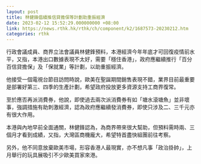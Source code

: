```yaml
---
layout: post
title: 林健鋒倡續推信貸擔保等計劃助重振經濟
date: 2023-02-12 15:52:29.000000000 +08:00
link: https://news.rthk.hk/rthk/ch/component/k2/1687573-20230212.htm
categories: rthk
---
```


行政會議成員、商界立法會議員林健鋒預料，本港經濟今年年底才可回復疫情前水平，又指，本港出口數據表現不太好，需要「穩住香港」，政府應繼續推行「百分百信貸擔保」及「保就業」等計劃，以助重振經濟。

他接受一個電視台節目訪問時說，歐美在聖誕期間銷售表現不錯，業界目前最重要是部署好第三、四季的生產計劃，希望政府投放更多資源支持工商界復常。

至於應否再派消費券，他說，即使過去兩次派消費券有如「塘水滾塘魚」並非壞事，強調措施有助刺激經濟，認為政府應繼續發消費券，即使只涉及二、三千元亦有很大作用。

本港與內地早前全面通關，林健鋒認為，為商界帶來很大幫助，但預料需時兩、三個月才看到成績，又指，大灣區商機龐大，希望特首盡快組團前往考察。

另外，他不同意放棄歐美市場，形容香港人最現實，亦不想凡事「政治掛帥」，上月舉行的玩具展吸引不少歐美買家來港。
